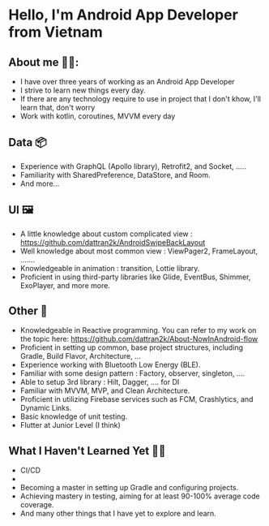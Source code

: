 # Hello, I'm Android App Developer from Vietnam

## About me 🧑‍💻:

- I have over three years of working as an Android App Developer
- I strive to learn new things every day.
- If there are any technology require to use in project that I don't khow, I'll learn that, don't worry
- Work with kotlin, coroutines, MVVM every day
## Data 📦
-  Experience with GraphQL (Apollo library), Retrofit2, and Socket, .....
-  Familiarity with SharedPreference, DataStore, and Room.
-  And more...
## UI 🖼️
- A little knowledge about custom complicated view : https://github.com/dattran2k/AndroidSwipeBackLayout
- Well knowledge about most common view : ViewPager2, FrameLayout, .......
- Knowledgeable in animation : transition, Lottie library.
- Proficient in using third-party libraries like Glide, EventBus, Shimmer, ExoPlayer, and more more.
## Other 📄
- Knowledgeable in Reactive programming. You can refer to my work on the topic here: https://github.com/dattran2k/About-NowInAndroid-flow
- Proficient in setting up common, base project structures, including Gradle, Build Flavor, Architecture, ...
- Experience working with Bluetooth Low Energy (BLE).
- Familiar with some design pattern : Factory, observer, singleton, .... 
- Able to setup 3rd library : Hilt, Dagger, .... for DI
- Familiar with MVVM, MVP, and Clean Architecture.
- Proficient in utilizing Firebase services such as FCM, Crashlytics, and Dynamic Links.
- Basic knowledge of unit testing.
- Flutter at Junior Level (I think)
## What I Haven't Learned Yet 🤷‍♂️
- CI/CD
- 
- Becoming a master in setting up Gradle and configuring projects.
- Achieving mastery in testing, aiming for at least 90-100% average code coverage.
- And many other things that I have yet to explore and learn.


##
